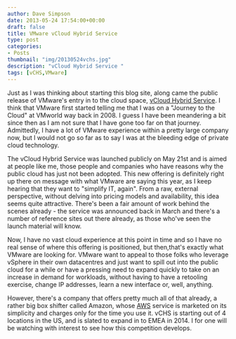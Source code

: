 ```yaml
---
author: Dave Simpson
date: 2013-05-24 17:54:00+00:00
draft: false
title: VMware vCloud Hybrid Service
type: post
categories:
- Posts
thumbnail: "img/20130524vchs.jpg"
description: "vCloud Hybrid Service "
tags: [vCHS,VMware]
---
```


Just as I was thinking about starting this blog site, along came the public release of VMware's entry in to the cloud space, [vCloud Hybrid Service](http://www.vmware.com/products/datacenter-virtualization/vcloud-hybrid-service/overview.html). I think that VMware first started telling me that I was on a "Journey to the Cloud" at VMworld way back in 2008. I guess I have been meandering a bit since then as I am not sure that I have gone too far on that journey. Admittedly, I have a lot of VMware experience within a pretty large company now, but I would not go so far as to say I was at the bleeding edge of private cloud technology.
  
The vCloud Hybrid Service was launched publicly on May 21st and is aimed at people like me, those people and companies who have reasons why the public cloud has just not been adopted. This new offering is definitely right up there on message with what VMware are saying this year, as I keep hearing that they want to "simplify IT, again". From a raw, external perspective, without delving into pricing models and availability, this idea seems quite attractive. There's been a fair amount of work behind the scenes already - the service was announced back in March and there's a number of reference sites out there already, as those who've seen the launch material will know.  
  
Now, I have no vast cloud experience at this point in time and so I have no real sense of where this offering is positioned, but then,that's exactly what VMware are looking for. VMware want to appeal to those folks who leverage vSphere in their own datacentres and just want to spill out into the public cloud for a while or have a pressing need to expand quickly to take on an increase in demand for workloads, without having to have a retooling exercise, change IP addresses, learn a new interface or, well, anything.   
  
However, there's a company that offers pretty much all of that already, a rather big box shifter called Amazon, whose [AWS](http://aws.amazon.com/) service is marketed on its simplicity and charges only for the time you use it. vCHS is starting out of 4 locations in the US, and is slated to expand in to EMEA in 2014. I for one will be watching with interest to see how this competition develops.  
  

